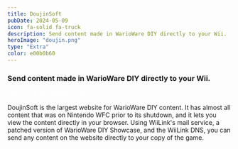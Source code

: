 ```yaml
---
title: DoujinSoft
pubDate: 2024-05-09
icon: fa-solid fa-truck
description: Send content made in WarioWare DIY directly to your Wii.
heroImage: "doujin.png"
type: "Extra"
color: e00b0b60
---
```


### Send content made in WarioWare DIY directly to your Wii.

<a href="https://diy.tvc-16.science/" class="btn btn-danger" style="color:white !important; margin-top:5px; width:100%;"><i class="fa fa-truck"></i> Check out DoujinSoft's site!</a>

DoujinSoft is the largest website for WarioWare DIY content. It has almost all content that was on Nintendo WFC prior to its shutdown, and it lets you view the content directly in your browser. Using WiiLink's mail service, a patched version of WarioWare DIY Showcase, and the WiiLink DNS, you can send any content on the website directly to your copy of the game.